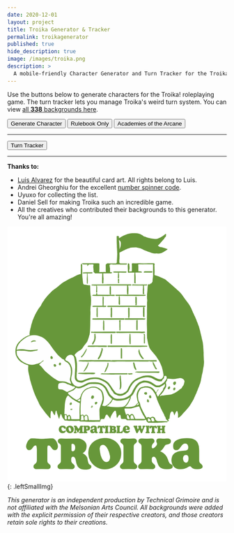```yaml
---
date: 2020-12-01
layout: project
title: Troika Generator & Tracker
permalink: troikagenerator
published: true
hide_description: true
image: /images/troika.png
description: >
  A mobile-friendly Character Generator and Turn Tracker for the Troika! RPG.
---
```


Use the buttons below to generate characters for the Troika! roleplaying game. The turn tracker lets you manage Troika's weird turn system. You can view [all **338** backgrounds here](/assets/generator_resources/troika.json).

<button class="troika-button" id="generateCharButton" onclick="tr_generate('chaos')">Generate Character</button>
<button class="troika-button troika-core" onclick="tr_generate('core')">Rulebook Only</button>
<button class="troika-button troika-academy" onclick="tr_generate('academy')">Academies of the Arcane</button>

<div class="troikaCharCard" id="charCard" style="display:none;">
  <p id="saveCharacter" style="text-align:center;"></p>
  <div class="row">
    <div class="col-md-6 col-12">
      <h2 style="margin-top: 10px;" id="bgName">John the Monster</h2>
      <p id="bgSrc" style="font-style:italic"></p>
    </div>
    <div class="col-md-6 col-12">
      <div class="row" style="justify-content:space-evenly;">
        <div class="troika-stat">
          <h3 id="stam">18</h3>
          <h2>Stamina</h2>
        </div>
        <div class="troika-stat">
          <h3 id="luck">13</h3>
          <h2>Luck</h2>
        </div>
        <div class="troika-stat">
          <h3 id="skill">26</h3>
          <h2>Skill</h2>
        </div>
      </div>
    </div>
    <div class="col-12">
      <h3>Description</h3>
      <p id="descr"></p>
    </div>
    <div class="col-md-6 col-12">
      <h3 class="tightSpacing">Advanced Skills & Spells</h3>
      <p>Add your Skill ( + <span id="skillpara" style="color:crimson;">5</span> ) to each of these:</p>
      <ul id="skills"></ul>
      <div id="special" style="display:none;"></div>
    </div>
    <div class="col-md-6 col-12">
      <h3>Posessions</h3>
      <p>Each item takes up one slot unless otherwise specified.</p>
      <ul id="possessions"></ul>
    </div>
  </div>
</div>


<hr>

<div class="col tightSpacing buttonWrapper" style="align-items: initial;">
<button id="showTracker" class="troika-button" onclick="tr_showTracker()">Turn Tracker</button>
</div>

<div id="turnCard" style="display:none;">
  <div class="row">
    <div class="col-md-6 col-12">
      <div class="col tightSpacing buttonWrapper"><button id="newRoundbtn" class="troika-button" onclick="tr_newRound()">Start Round</button></div>
      <div id="spinners" style="text-align:center;">
        <h2 class="tightSpacing">Henchlings</h2>
        <div class="number-input">
          <button onclick="this.parentNode.querySelector('input[type=number]').stepDown()"></button>
          <input class="quantity" min="0" name="quantity" value="0" type="number" max="99" id="turnHench">
          <button onclick="this.parentNode.querySelector('input[type=number]').stepUp()" class="plus"></button>
        </div>
        <h2 class="tightSpacing">Total Enemy Initiative</h2>
        <div class="number-input">
          <button onclick="this.parentNode.querySelector('input[type=number]').stepDown()"></button>
          <input class="quantity" min="0" name="quantity" value="10" type="number" max="99" id="turnEnemy">
          <button onclick="this.parentNode.querySelector('input[type=number]').stepUp()" class="plus"></button>
        </div>
        <h2 class="tightSpacing">Player Characters</h2>
        <button class="troika-smallbtn" onclick="addPlayers()">Add More Players</button>
        <div class="row" id="playerNames"></div>
        <p><i>Delete names to remove them.</i></p>
      </div>
      <div id="turnInfo" style="margin:20px;display:none;">
        <div id="tokenList">
          <h3 class="tightSpacing">Set the numbers above then click "New Round".</h3>
        </div>
        <h3 class="tightSpacing">Turn Log:<br></h3>
        <div id="turnList"></div>
      </div>
    </div>
    <div class="col-md-6 col-12">
      <div class="col tightSpacing buttonWrapper"><button id="nextTurnbtn" class="troika-button" onclick="tr_nextTurn()" style="display:none;">Next Turn</button></div>
      <div class="col tightSpacing buttonWrapper">
        <div id="troikacard">
          <div id="troikacardsides">
            <div id="troikacardfront">
            </div>
            <div id="troikacardback">
              <h3 id="backText">Back</h3>
            </div>
          </div>
        </div>
      </div>
    </div>
  </div>
</div>

<hr>

**Thanks to:**

 - [Luis Alvarez](https://www.luislikesdesign.com/) for the beautiful card art. All rights belong to Luis.
 - Andrei Gheorghiu for the excellent [number spinner code](https://stackoverflow.com/a/45396364/2611856).
 - Uyuxo for collecting the list.
 - Daniel Sell for making Troika such an incredible game.
 - All the creatives who contributed their backgrounds to this generator. You're all amazing!

![Troika-logo.png](/images/Troika-logo.png){: .leftSmallImg}

_This generator is an independent production by Technical Grimoire and is not affiliated with the Melsonian Arts Council. All backgrounds were added with the explicit permission of their respective creators, and those creators retain sole rights to their creations._

<script async src="/assets/js/seedrandom.min.js" language="javascript" type="text/javascript"></script>
<script async src="/assets/generator_resources/troika.js" charset="utf-8"></script>
